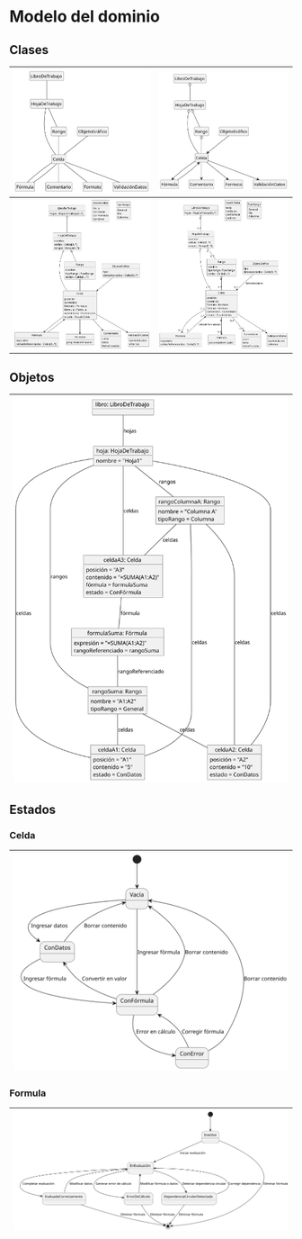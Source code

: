 # Modelo del dominio

## Clases

<div align=center>


|![](/images/docs/UMLdocs/mdd-dCBasico.svg)|![](/images/docs/UMLdocs/mdd-dCBase.svg)|
|-|-|
|![](/images/docs/UMLdocs/mdd-dCDetallado.svg)|![](/images/docs/UMLdocs/mdd-dCExtendido.svg)|

</div>

## Objetos

<div align=center>

|![](/images/docs/UMLdocs/mdd-dO.svg)
|-

</div>

## Estados

### Celda

<div align=center>

|![](/images/docs/UMLdocs/mdd-dE-Celda.svg)
|-

</div>

### Formula

<div align=center>

|![](/images/docs/UMLdocs/mdd-dE-Formula.svg)
|-

</div>

